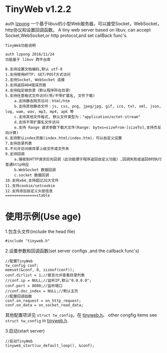 # TinyWeb v1.2.2
auth [lzpong](https://github.com/lzpong)
一个基于libuv的小型Web服务器，可以接受Socket，WebSocket，http协议和设置回调函数。
A tiny web server based on libuv, can accept Socket,WebSocket,or http protocol,and set callBack func's.
```
TinyWeb功能说明

auth lzpong 2016/11/24
功能基于 libuv 跨平台库

0.支持设置文档编码,默认 utf-8
1.支持使用HTTP: GET/POST方式访问
2.支持Socket, WebSocket 连接
3.支持返回404错误页面
4.支持指定根目录（默认程序所在目录）
5.支持任意格式文件访问(带/不带扩展名, 文件下载)
	a.支持静态网页访问：html/htm
	b.支持其他静态文件：js, css, png, jpeg/jpg, gif, ico, txt, xml, json, log, wam, wav, mp3, mp4, apk 等
	c.支持其他文件格式, 默认文件类型为："application/octet-stream"
	d.支持不带扩展名文件访问
	e.支持 Range 请求参数下载大文件(Range: bytes=sizeFrom-[sizeTo],支持负反向计算)
6.支持默认index页面(index.html/index.htm)，可以自定义设置
7.支持目录列表
8.不允许访问根目录上级文件或文件夹
9.支持回调
	a.接收到HTTP请求后先回调（此功能便于程序返回自定义功能）,回调失败或返回0时执行普通http响应
	b.WebSocket 数据回调
	c.socket 数据回调
10.支持x64,支持超过2G大文件
11.支持cookie/setcookie
12.支持添加自定义头部信息
==============stable

```
# 使用示例(Use age)
1.包含头文件(include the head file)
```
#include "tinyweb.h"
```
2.设置参数和回调函数(set server configs ,and the callback func's)
```
//配置TinyWeb
tw_config conf;
memset(&conf, 0, sizeof(conf));
conf.dirlist = 1;//是否允许查看目录列表
//conf.ip = NULL;//监听IP,默认"0.0.0.0";
conf.port = 8080;//监听端口
//conf.doc_index = NULL;//默认主页
//配置回调函数
conf.on_request = on_http_request;
conf.on_data = on_socket_read_data;
```
其他配置项详见 `struct tw_config`，在 [tinyweb.h](https://github.com/lzpong/TinyWeb/blob/master/tinyweb.h)。
other congfig items see `struct tw_config` in [tinyweb.h](https://github.com/lzpong/TinyWeb/blob/master/tinyweb.h).

3.启动(start server)
```
//启动TinyWeb
tinyweb_start(uv_default_loop(), &conf);
```
